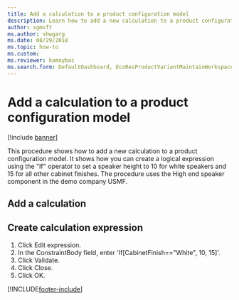 ```yaml
--- 
title: Add a calculation to a product configuration model
description: Learn how to add a new calculation to a product configuration model, including a step-by-step process for creating a calculation expression. 
author: sgmsft
ms.author: shwgarg
ms.date: 08/29/2018
ms.topic: how-to 
ms.custom:
ms.reviewer: kamaybac 
ms.search.form: DefaultDashboard, EcoResProductVariantMaintainWorkspace, PCProductConfigurationModelListPage, PCProductConfigurationModelDetails, PCConstraintEditor, PCRuntimeConfiguratorValidate
---
```


# Add a calculation to a product configuration model

[!include [banner](../../includes/banner.md)]

This procedure shows how to add a new calculation to a product configuration model. It shows how you can create a logical expression using the "If" operator to set a speaker height to 10 for white speakers and 15 for all other cabinet finishes. The procedure uses the High end speaker component in the demo company USMF.


## Add a calculation

## Create calculation expression
1. Click Edit expression.
2. In the ConstraintBody field, enter 'If[CabinetFinish=="White", 10, 15]'.
3. Click Validate.
4. Click Close.
5. Click OK.



[!INCLUDE[footer-include](../../../includes/footer-banner.md)]
